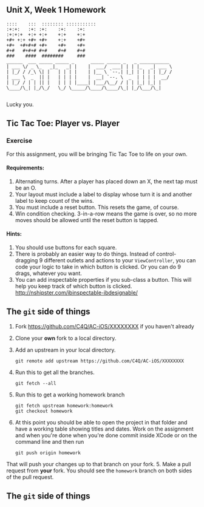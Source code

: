 ## Unit X, Week 1 Homework

```
::::    :::  :::::::: ::::::::::: 
:+:+:   :+: :+:    :+:    :+:
:+:+:+  +:+ +:+    +:+    +:+
+#+ +:+ +#+ +#+    +:+    +#+
+#+  +#+#+# +#+    +#+    +#+ 
#+#   #+#+# #+#    #+#    #+#     
###    ####  ########     ###  
______  ___ _____ _____ _      _____ _____ _   _ ___________ 
| ___ \/ _ \_   _|_   _| |    |  ___/  ___| | | |_   _| ___ \
| |_/ / /_\ \| |   | | | |    | |__ \ `--.| |_| | | | | |_/ /
| ___ \  _  || |   | | | |    |  __| `--. \  _  | | | |  __/ 
| |_/ / | | || |   | | | |____| |___/\__/ / | | |_| |_| |
\____/\_| |_/\_/   \_/ \_____/\____/\____/\_| |_/\___/\_| 
                                                             
```

Lucky you.

## Tic Tac Toe: Player vs. Player
### Exercise

For this assignment, you will be bringing Tic Tac Toe to life on your own.

#### Requirements:

1. Alternating turns. After a player has placed down an X, the next tap must be an O.
2. Your layout must include a label to display whose turn it is and another label to keep count of the wins.
3. You must include a reset button. This resets the game, of course.
4. Win condition checking. 3-in-a-row means the game is over, so no more moves should be allowed until the reset button is tapped.

#### Hints:

1. You should use buttons for each square.
2. There is probably an easier way to do things. Instead of control-dragging 9 different outlets and actions to your ```ViewController```, you can code your logic to take in which button is clicked. Or you can do 9 drags, whatever you want.
3. You can add inspectable properties if you sub-class a button. This will help you keep track of which button is clicked. http://nshipster.com/ibinspectable-ibdesignable/







## The ```git``` side of things

1. Fork https://github.com/C4Q/AC-iOS/XXXXXXXX if you haven't already
2. Clone your **own** fork to a local directory.
3. Add an upstream in your local directory.
	```
	git remote add upstream https://github.com/C4Q/AC-iOS/XXXXXXXX
	```
4. Run this to get all the branches.
	```
	git fetch --all
	```

3. Run this to get a working homework branch
	```
	git fetch upstream homework:homework
	git checkout homework
	```
4. At this point you should be able to open the project in that folder and have
a working table showing titles and dates. Work on the assignment and when
you're done when you're done commit inside XCode or on the command line and then run
	```
	git push origin homework
	```
That will  push your changes up to that branch on your fork.
5. Make a pull request from **your** fork. You should see the ```homework``` branch
on both sides of the pull request.

## The ```git``` side of things